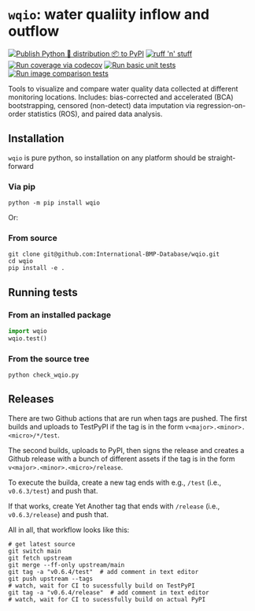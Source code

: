 # `wqio`: water qualiity inflow and outflow

[![Publish Python 🐍 distribution 📦 to PyPI](https://github.com/International-BMP-Database/wqio/actions/workflows/python-publish-pypi.yml/badge.svg)](https://github.com/International-BMP-Database/wqio/actions/workflows/python-publish-pypi.yml)
[![ruff 'n' stuff](https://github.com/International-BMP-Database/wqio/actions/workflows/black.yml/badge.svg)](https://github.com/International-BMP-Database/wqio/actions/workflows/black.yml)
[![Run coverage via codecov](https://github.com/International-BMP-Database/wqio/actions/workflows/check-test-coverage.yml/badge.svg)](https://github.com/International-BMP-Database/wqio/actions/workflows/check-test-coverage.yml)
[![Run basic unit tests](https://github.com/International-BMP-Database/wqio/actions/workflows/python-runtests-basic.yml/badge.svg)](https://github.com/International-BMP-Database/wqio/actions/workflows/python-runtests-basic.yml)
[![Run image comparison tests](https://github.com/International-BMP-Database/wqio/actions/workflows/python-runtests-img-comp.yml/badge.svg)](https://github.com/International-BMP-Database/wqio/actions/workflows/python-runtests-img-comp.yml)

Tools to visualize and compare water quality data collected at different monitoring locations.
Includes: bias-corrected and accelerated (BCA) bootstrapping, censored (non-detect) data imputation via regression-on-order statistics (ROS), and paired data analysis.

## Installation

`wqio` is pure python, so installation on any platform should be straight-forward

### Via pip

```shell
python -m pip install wqio
```

Or:

### From source

```shell
git clone git@github.com:International-BMP-Database/wqio.git
cd wqio
pip install -e .
```

## Running tests

### From an installed package

```python
import wqio
wqio.test()
```

### From the source tree

```shell
python check_wqio.py
```

## Releases

There are two Github actions that are run when tags are pushed.
The first builds and uploads to TestPyPI if the tag is in the form `v<major>.<minor>.<micro>/*/test`.

The second builds, uploads to PyPI, then signs the release and creates a Github release with a bunch of different assets if the tag is in the form `v<major>.<minor>.<micro>/release`.

To execute the builda, create a new tag ends with e.g.,  `/test` (i.e., `v0.6.3/test`) and push that.

If that works, create Yet Another tag that ends with `/release` (i.e., `v0.6.3/release`) and push that.

All in all, that workflow looks like this:

```shell
# get latest source
git switch main
git fetch upstream
git merge --ff-only upstream/main
git tag -a "v0.6.4/test"  # add comment in text editor
git push upstream --tags
# watch, wait for CI to sucessfully build on TestPyPI
git tag -a "v0.6.4/release"  # add comment in text editor
# watch, wait for CI to sucessfully build on actual PyPI
```
